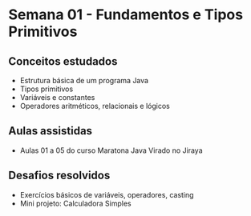 # Semana 01 - Fundamentos e Tipos Primitivos

## Conceitos estudados
- Estrutura básica de um programa Java
- Tipos primitivos
- Variáveis e constantes
- Operadores aritméticos, relacionais e lógicos

## Aulas assistidas
- Aulas 01 a 05 do curso Maratona Java Virado no Jiraya

## Desafios resolvidos
- Exercícios básicos de variáveis, operadores, casting
- Mini projeto: Calculadora Simples
